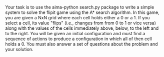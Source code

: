 Your task is to use the aima-python search.py package to write a simple system to solve the flipit game using the A* search algorithm. In this game, you are given a NxN grid where each cell holds either a 0 or a 1. If you select a cell, its value "flips" (i.e., changes from from 0 to 1 or vice versa) along with the values of the cells immediately above, below, to the left and to the right. You will be given an initial configuration and must find a sequence of actions to produce a configuration in which all of then cell holds a 0. You must also answer a set of questions about the problem and your solution.
